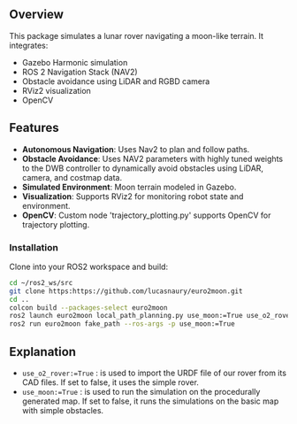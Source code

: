 ## Overview
This package simulates a lunar rover navigating a moon-like terrain. It integrates:
- Gazebo Harmonic simulation
- ROS 2 Navigation Stack (NAV2)
- Obstacle avoidance using LiDAR and RGBD camera
- RViz2 visualization
- OpenCV

## Features
- **Autonomous Navigation**: Uses Nav2 to plan and follow paths.
- **Obstacle Avoidance**: Uses NAV2 parameters with highly tuned weights to the DWB controller to dynamically avoid obstacles using LiDAR, camera, and costmap data.
- **Simulated Environment**: Moon terrain modeled in Gazebo.
- **Visualization**: Supports RViz2 for monitoring robot state and environment.
- **OpenCV**: Custom node 'trajectory_plotting.py' supports OpenCV for trajectory plotting.

### Installation

Clone into your ROS2 workspace and build:

```bash
cd ~/ros2_ws/src
git clone https:https://github.com/lucasnaury/euro2moon.git
cd ..
colcon build --packages-select euro2moon
ros2 launch euro2moon local_path_planning.py use_moon:=True use_o2_rover:=True
ros2 run euro2moon fake_path --ros-args -p use_moon:=True
```

## Explanation
- `use_o2_rover:=True` : is used to import the URDF file of our rover from its CAD files. If set to false, it uses the simple rover.
- `use_moon:=True` : is used to run the simulation on the procedurally generated map. If set to false, it runs the simulations on the basic map with simple obstacles.
